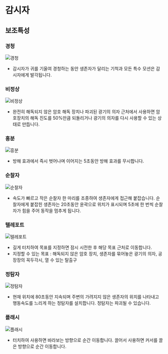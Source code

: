 # 감시자
## 보조특성

### 경청

![경청](https://postfiles.pstatic.net/MjAxODExMDJfMzEg/MDAxNTQxMTUxNjA5NDY3.UNxiQWSV4Ei-PvoMlzlomW50PBluhYHwdknEoWPFEOgg.vQInHO9m8R3RPTX_ThkdmPEnHVOls-RzIGROqaXXIfUg.JPEG.minsuk525/%EA%B2%BD%EC%B2%AD.jpg?type=w773)
  * 감시자가 귀를 기울여 경청하는 동안 생존자가 달리는 기척과 모든 특수 모션은 감시자에게 발각됩니다.


### 비정상

![비정상](https://postfiles.pstatic.net/MjAxODExMDJfMjE2/MDAxNTQxMTUxNjEzMTEy.pFRgOsT2s57ymBloIgwrhHjZCmcK7_mCQlMqp4aOWgog.cPStdDKOM2N8r6qgoM7K0LNAi40KkOwGqTbbhEAMPukg.JPEG.minsuk525/%EB%B9%84%EC%A0%95%EC%83%81.jpg?type=w773)
  * 완전히 해독되지 않은 암호 해독 장치나 파괴된 광기의 의자 근처에서 사용하면 암호장치의 해독 진도를 50%만큼 되돌리거나 광기의 의자를 다시 사용할 수 있는 상태로 만듭니다.


### 흥분

![흥분](https://postfiles.pstatic.net/MjAxODExMDJfMjU4/MDAxNTQxMTUxNjQxMzYx.dsXuUrvKWTrIPh3pe9u9wbe4PHc_NrKiVIXr2i98iI4g.nB4Cb8vjfIsfZhxS0QdFWX5m2Z_Ect7Re0TuxZK75GAg.JPEG.minsuk525/%ED%9D%A5%EB%B6%84.jpg?type=w773)
  * 방해 효과에서 즉시 벗어나며 이어지는 5초동안 방해 효과를 무시합니다.


### 순찰자

![순찰자](https://postfiles.pstatic.net/MjAxODExMDJfNDAg/MDAxNTQxMTUxNjE2OTA4.OK7ab5-fT28rqYZzHzqM0AVKD6RKYw10kKZzDMzhhgUg.zBI-8q4PbPcD-UZ7AIzEpFj7i263nrdAZt403dZmsAsg.JPEG.minsuk525/%EC%88%9C%EC%B0%B0%EC%9E%90.jpg?type=w773)
  * 속도가 빠르고 작은 순찰자 한 마리를 조종하여 생존자에게 접근해 붙잡습니다. 순찰자에게 붙잡힌 생존자는 20초동안 윤곽으로 위치가 표시되며 5초에 한 번씩 순찰자가 힘을 주어 동작을 멈추게 됩니다.


### 텔레포트

![텔레포트](https://postfiles.pstatic.net/MjAxODExMDJfMTEy/MDAxNTQxMTUxNjI4NDI5.IBDOnbGVnEf4GkqrkJrJQgzcx4y_M1M8k45IpkNli8Qg.1_PRqLOiE5rmR2Ib5K2S0G58bBWKaxKo1VYXYnVWiWcg.JPEG.minsuk525/%ED%85%94%EB%A0%88%ED%8F%AC%ED%8A%B8.jpg?type=w773)
  * 길게 터치하여 목표를 지정하면 잠시 시전한 후 해당 목표 근처로 이동합니다.
  * 지정할 수 있는 목표 : 해독되지 않은 암호 장치, 생존자를 묶어놓은 광기의 의자, 공장장의 꼭두각시, 열 수 있는 탈출구


### 정탐자

![정탐자](https://postfiles.pstatic.net/MjAxODExMDJfNTUg/MDAxNTQxMTUxNjIwMDMy.orSVQUMYrrQZlVCiuWXIsybgYl_HA9_oSDseAqC_Wjsg.YoDxWds8jcQ3xc7tlVhv0bgxXni2R-DOGHEnjNxUV4wg.JPEG.minsuk525/%EC%A0%95%ED%83%90%EC%9E%90.jpg?type=w773)
  * 현재 위치에 80초동안 지속되며 주변의 가려지지 않은 생존자의 위치를 나타내고 행동속도를 느리게 하는 정탐자를 설치합니다. 정탐자는 파괴될 수 있습니다.


### 플래시

![플래시](https://postfiles.pstatic.net/MjAxODExMDJfMjIz/MDAxNTQxMTUxNjMyMjc1.cljWQ6y6x8zNW-OP1oH4T4OwS3Lro9l0DSZ8NVk5x4Ug.x5hBqSTrAZyI7GJfsZJUUh4hd9aEB-6rQTEoPdq5TN4g.JPEG.minsuk525/%ED%94%8C%EB%9E%98%EC%8B%9C.jpg?type=w773)
  * 터치하여 사용하면 바라보는 방향으로 순간 이동합니다. 끌어서 사용하면 커서를 끌은 방향으로 순간 이동합니다.
